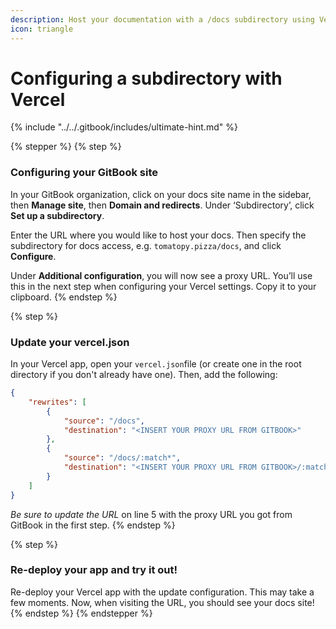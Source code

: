 ```yaml
---
description: Host your documentation with a /docs subdirectory using Vercel
icon: triangle
---
```


# Configuring a subdirectory with Vercel

{% include "../../.gitbook/includes/ultimate-hint.md" %}

{% stepper %}
{% step %}
### Configuring your GitBook site

In your GitBook organization, click on your docs site name in the sidebar, then **Manage site**, then **Domain and redirects**. Under ‘Subdirectory’, click **Set up a subdirectory**.

Enter the URL where you would like to host your docs. Then specify the subdirectory for docs access, e.g. `tomatopy.pizza/docs`, and click **Configure**.

Under **Additional configuration**, you will now see a proxy URL. You’ll use this in the next step when configuring your Vercel settings. Copy it to your clipboard.
{% endstep %}

{% step %}
### Update your vercel.json

In your Vercel app, open your `vercel.json`file (or create one in the root directory if you don't already have one). Then, add the following:

```json
{
    "rewrites": [
        {
            "source": "/docs",
            "destination": "<INSERT YOUR PROXY URL FROM GITBOOK>"
        },
        {
            "source": "/docs/:match*",
            "destination": "<INSERT YOUR PROXY URL FROM GITBOOK>/:match*"
        }
    ]
}
```

_Be sure to update the URL_ on line 5 with the proxy URL you got from GitBook in the first step.
{% endstep %}

{% step %}
### Re-deploy your app and try it out!

Re-deploy your Vercel app with the update configuration. This may take a few moments. Now, when visiting the URL, you should see your docs site!
{% endstep %}
{% endstepper %}
